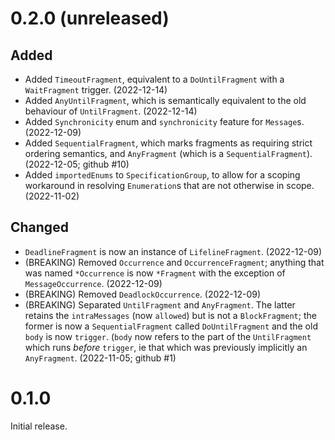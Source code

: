 # 0.2.0 (unreleased)

## Added

- Added `TimeoutFragment`, equivalent to a `DoUntilFragment` with a
  `WaitFragment` trigger.
  (2022-12-14)
- Added `AnyUntilFragment`, which is semantically equivalent to the
  old behaviour of `UntilFragment`.
  (2022-12-14)
- Added `Synchronicity` enum and `synchronicity` feature for `Message`s.
  (2022-12-09)
- Added `SequentialFragment`, which marks fragments as requiring strict
  ordering semantics, and `AnyFragment` (which is a `SequentialFragment`).
  (2022-12-05; github #10)
- Added `importedEnums` to `SpecificationGroup`, to allow for a scoping
  workaround in resolving `Enumeration`s that are not otherwise in scope.
  (2022-11-02)

## Changed

- `DeadlineFragment` is now an instance of `LifelineFragment`.
  (2022-12-09)
- (BREAKING) Removed `Occurrence` and `OccurrenceFragment`; anything that was
  named `*Occurrence` is now `*Fragment` with the exception of
  `MessageOccurrence`.
  (2022-12-09)
- (BREAKING) Removed `DeadlockOccurrence`.
  (2022-12-09)
- (BREAKING) Separated `UntilFragment` and `AnyFragment`.  The latter retains
  the `intraMessages` (now `allowed`) but is not a `BlockFragment`; the former
  is now a `SequentialFragment` called `DoUntilFragment` and the old `body` is
  now `trigger`.  (`body` now refers to the part of the `UntilFragment` which
  runs _before_ `trigger`, ie that which was previously implicitly an
  `AnyFragment`.
  (2022-11-05; github #1)

# 0.1.0

Initial release.
